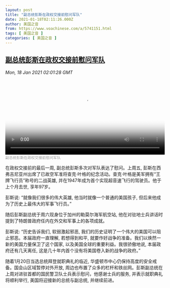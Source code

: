 ```yaml
---
layout: post
title: "副总统彭斯在政权交接前慰问军队"
date: 2021-01-18T02:11:26.000Z
author: 美国之音
from: https://www.voachinese.com/a/5741151.html
tags: [ 美国之音 ]
categories: [ 美国之音 ]
---
```

<!--1610935886000-->
[副总统彭斯在政权交接前慰问军队](https://www.voachinese.com/a/5741151.html)
------

<div>
<div><i>Mon, 18 Jan 2021 02:01:28 GMT</i></div><video poster="https://images.weserv.nl?url=gdb.voanews.com/65d93e5a-9cc8-4b23-aee9-3ef72aaf1796_tv_r1_s_w900.jpg" src="https://av.voanews.com/Videoroot/Pangeavideo/2021/01/6/65/65d93e5a-9cc8-4b23-aee9-3ef72aaf1796_240p.mp4" style="width:100%" controls></video><div><small style="color: #999;">副总统彭斯在政权交接前慰问军队</small></div><p>在政权交接前的最后一周, 副总统彭斯多次对军队表达了慰问。上周五, 彭斯在西弗吉尼亚州出席了已故空军准将查克·叶格的纪念活动。查克·叶格是美军拥有“王牌飞行员”称号的二战英雄, 并在1947年成为首个实现超音速飞行的驾驶员。他于上个月去世, 享年97岁。 </p><p>彭斯说: “就像我们很多的伟大英雄, 他当时就像一个普通的美国孩子, 但后来他成为了历史上最伟大的军事飞行员。” </p><p>随后彭斯副总统于周六现身位于加州的勒莫尔海军航空站, 他在对驻地士兵讲话时提到了特朗普政府任内在外交和军事上的各项成就。 </p><p>彭斯说: “历史告诉我们, 软弱激起邪恶, 我们的历史证明了一个伟大的美国可以阻止邪恶。本届政府一直理解, 若想得到和平, 就要作好战争的准备。我们以焕然一新的美国力量保卫了这个国家, 以及美国全球的重要利益。我很骄傲地说, 本届政府还有几天离任, 这是几十年内首个没有将美国卷入新的战争的政府。”</p><p>随着1月20日当选总统拜登就职典礼的临近, 华盛顿市中心仍保持高度的安全戒备。国会山区域暂停对外开放, 周边也布置了众多的栏杆和铁丝网。彭斯副总统在上周对进驻首都的国民警卫队士兵表示慰问，他感谢士兵的服务, 并表示就职典礼将顺利举行, 美国将迎接新的总统与副总统, 并继续前进。 </p>
</div>
